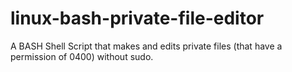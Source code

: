 # linux-bash-private-file-editor
A BASH Shell Script that makes and edits private files (that have a permission of 0400) without sudo.
